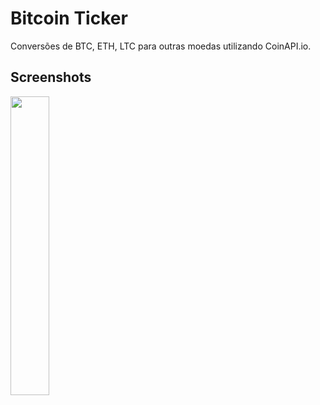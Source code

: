 # Bitcoin Ticker

Conversões de BTC, ETH, LTC para outras moedas utilizando CoinAPI.io.

## Screenshots

<img src="https://user-images.githubusercontent.com/22501217/172840865-dda3b0f6-852e-4be9-95bd-d25d9d6d028f.gif" width="35%" height="35%">
